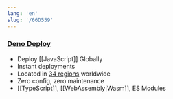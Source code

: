 ```yaml
---
lang: 'en'
slug: '/66D559'
---
```


### [Deno Deploy](https://deno.com/deploy)

- Deploy [[JavaScript]] Globally
- Instant deployments
- Located in [34 regions](https://deno.com/deploy/docs/regions) worldwide
- Zero config, zero maintenance
- [[TypeScript]], [[WebAssembly|Wasm]], ES Modules
